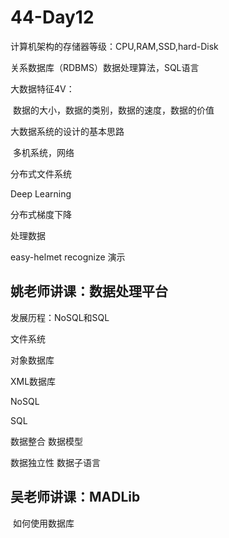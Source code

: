# 44-Day12

计算机架构的存储器等级：CPU,RAM,SSD,hard-Disk

关系数据库（RDBMS）数据处理算法，SQL语言

大数据特征4V：

​	数据的大小，数据的类别，数据的速度，数据的价值

大数据系统的设计的基本思路

​	多机系统，网络

分布式文件系统

Deep Learning

分布式梯度下降

处理数据

easy-helmet recognize 演示

## 姚老师讲课：数据处理平台

发展历程：NoSQL和SQL

文件系统

对象数据库

XML数据库

NoSQL

SQL

数据整合  数据模型

数据独立性 数据子语言



## 吴老师讲课：MADLib

​	如何使用数据库